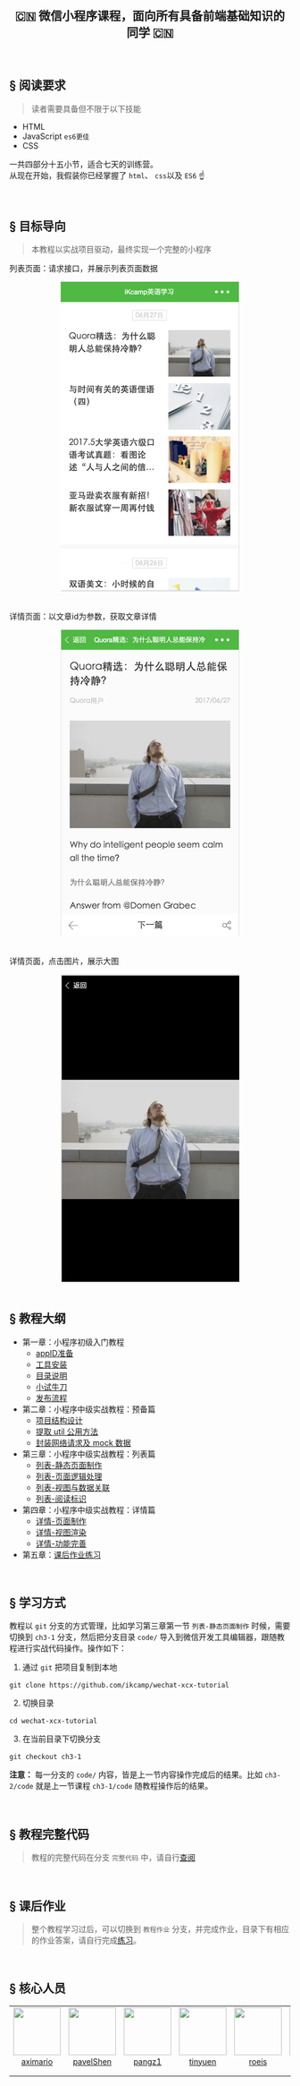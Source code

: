 <h2 align="center"> 🇨🇳 微信小程序课程，面向所有具备前端基础知识的同学 🇨🇳 </h2>  

<br>  

## <a>&sect; 阅读要求</a>
> 读者需要具备但不限于以下技能
- HTML
- JavaScript `es6更佳`
- CSS

一共四部分十五小节，适合七天的训练营。  
从现在开始，我假装你已经掌握了 `html`、 `css`以及 `ES6`  ☝️ 

<br>

## <a>&sect; 目标导向</a>
> 本教程以实战项目驱动，最终实现一个完整的小程序

列表页面：请求接口，并展示列表页面数据
<div align="center">
  <img src="./images/list.png" width="320">
 </div>  
 
<br>  

详情页面：以文章id为参数，获取文章详情 
<div align="center">
  <img src="./images/detail.png" width="320">
 </div>  
 
<br>  

详情页面，点击图片，展示大图
<div align="center">
  <img src="./images/showimg.png" width="320">
</div>

<br>  

## <a>&sect; 教程大纲</a> 
-  第一章：小程序初级入门教程
   - [appID准备](https://github.com/ikcamp/wechat-xcx-tutorial/tree/ch1-1)
   - [工具安装](https://github.com/ikcamp/wechat-xcx-tutorial/tree/ch1-2)
   - [目录说明](https://github.com/ikcamp/wechat-xcx-tutorial/tree/ch1-3)
   - [小试牛刀](https://github.com/ikcamp/wechat-xcx-tutorial/tree/ch1-4)
   - [发布流程](https://github.com/ikcamp/wechat-xcx-tutorial/tree/ch1-5)
- 第二章：小程序中级实战教程：预备篇
   - [项目结构设计](https://github.com/ikcamp/wechat-xcx-tutorial/tree/ch2-1)
   - [提取 util 公用方法](https://github.com/ikcamp/wechat-xcx-tutorial/tree/ch2-2) 
   - [封装网络请求及 mock 数据](https://github.com/ikcamp/wechat-xcx-tutorial/tree/ch2-3) 
- 第三章：小程序中级实战教程：列表篇
   - [列表-静态页面制作](https://github.com/ikcamp/wechat-xcx-tutorial/tree/ch3-1)
   - [列表-页面逻辑处理](https://github.com/ikcamp/wechat-xcx-tutorial/tree/ch3-2)
   - [列表-视图与数据关联](https://github.com/ikcamp/wechat-xcx-tutorial/tree/ch3-3)
   - [列表-阅读标识](https://github.com/ikcamp/wechat-xcx-tutorial/tree/ch3-4)
- 第四章：小程序中级实战教程：详情篇
   - [详情-页面制作](https://github.com/ikcamp/wechat-xcx-tutorial/tree/ch4-1)
   - [详情-视图渲染](https://github.com/ikcamp/wechat-xcx-tutorial/tree/ch4-2)
   - [详情-功能完善](https://github.com/ikcamp/wechat-xcx-tutorial/tree/ch4-3)
- 第五章：[课后作业练习](https://github.com/ikcamp/wechat-xcx-tutorial/tree/%E6%95%99%E7%A8%8B%E4%BD%9C%E4%B8%9A)  


<br>


## <a>&sect; 学习方式</a>
教程以 `git` 分支的方式管理，比如学习第三章第一节 `列表-静态页面制作` 时候，需要切换到 `ch3-1` 分支，然后把分支目录 `code/` 导入到微信开发工具编辑器，跟随教程进行实战代码操作。操作如下：

1. 通过 `git` 把项目复制到本地
```git
git clone https://github.com/ikcamp/wechat-xcx-tutorial
```

2. 切换目录
```
cd wechat-xcx-tutorial
```

3. 在当前目录下切换分支
```
git checkout ch3-1
```

**注意：** 每一分支的 `code/` 内容，皆是上一节内容操作完成后的结果。比如 `ch3-2/code` 就是上一节课程 `ch3-1/code` 随教程操作后的结果。  


<br>

## <a>&sect; 教程完整代码</a>  
> 教程的完整代码在分支 `完整代码` 中，请自行[查阅](https://github.com/ikcamp/wechat-xcx-tutorial/tree/%E5%AE%8C%E6%95%B4%E4%BB%A3%E7%A0%81)

<br>

## <a>&sect; 课后作业</a>
> 整个教程学习过后，可以切换到 `教程作业` 分支，并完成作业，目录下有相应的作业答案，请自行完成[练习](https://github.com/ikcamp/wechat-xcx-tutorial/tree/%E6%95%99%E7%A8%8B%E4%BD%9C%E4%B8%9A)。 

<br>

## <a>&sect; 核心人员</a> 
<table>
  <tbody>
    <tr>
      <td align="center" valign="top">
        <img width="85" height="85" src="https://github.com/aximario.png?s=85">
        <br>
        <a href="https://github.com/aximario">aximario</a>
        <p></p>
        <p></p>
      </td>
      <td align="center" valign="top">
        <img width="85" height="85" src="https://github.com/pavelShen.png?s=85">
        <br>
        <a href="https://github.com/pavelShen">pavelShen</a>
        <p></p>
        <p></p>
      </td>
      <td align="center" valign="top">
        <img width="85" height="85" src="https://github.com/pangz1.png?s=85">
        <br>
        <a href="https://github.com/pangz1">pangz1</a>
        <p></p>
        <p></p>
      </td>
      <td align="center" valign="top">
        <img width="85" height="85" src="https://github.com/tinyuen.png?s=85">
        <br>
        <a href="https://github.com/tinyuen">tinyuen</a>
        <p></p>
        <p></p>
      </td>
      <td align="center" valign="top">
        <img width="85" height="85" src="https://github.com/roeis.png?s=85">
        <br>
        <a href="https://github.com/roeis">roeis</a>
        <p></p>
        <p></p>
      </td>
      <td align="center" valign="top">
        <img width="85" height="85" src="https://github.com/sqzhuyi.png?s=85">
        <br>
        <a href="https://github.com/sqzhuyi">sqzhuyi</a>
        <p></p>
        <p></p>
      </td>
      <td align="center" valign="top">
        <img width="85" height="85" src="https://github.com/longdiandian9.png?s=85">
        <br>
        <a href="https://github.com/longdiandian9">longdiandian9</a>
        <p></p>
        <p></p>
      </td>
      <td align="center" valign="top">
        <img width="85" height="85" src="https://github.com/brucecham.png?s=85">
        <br>
        <a href="https://github.com/brucecham">brucecham</a>
        <p></p>
        <p></p>
      </td>
     </tr>
  </tbody>
</table>
